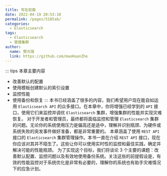 ```yaml
---
title: 写在前面
date: 2022-04-19 20:53:10
permalink: /pages/5185ab/
categories:
  - Elasticsearch
tags:
  - Elasticsearch
  - 管理集群
author: 
  name: 樊光瑞
  link: https://github.com/maoHuanZhe
---
```

::: tips 本章主要内容
- 改善默认的配置
- 使用模板创建默认的索引设置
- 监控性能
- 使用备份和恢复
:::
本书已经涵盖了很多的内容，我们希望用户现在能自如运用 `Elasticsearch API` 的众多接口。在本章中，你将增强已经学到的 `API` 接口，使用它们来监控并调优 `Elasticsearch` 集群，增强集群的性能并实现灾难恢复。
对于开发者和管理员，最终都将面临监控和管理 `Elasticsearch` 集群的问题。无论你的系统使用压力是偏高还是适中，理解并识别瓶颈、为硬件或系统失败的突发事件做好准备，都是非常重要的。
本章涵盖了使用 `REST API` 接口的 `Elasticsearch` 集群管理操作。本书一直在介绍 `REST API` 接口，现在你应该对其并不陌生了。这些让你可以使用实时性的监控和最佳实践，确定并解决可能的性能瓶颈。
为了实现这个目标，我们将谈论 3 个主要的课题：改善默认配置、监控问题以及有效地使用备份系统。关注这些的前提假设是，有效的性能监控对于系统优化是非常有必要的，理解你的系统也有助手灾难情况下的应急计划。
